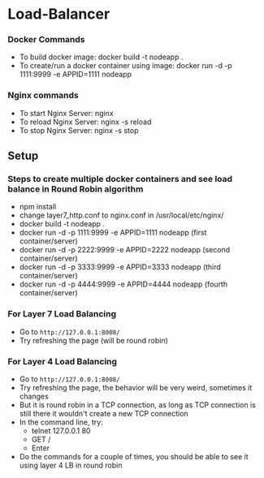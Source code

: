 # Load-Balancer

### Docker Commands
* To build docker image: docker build -t nodeapp . 
* To create/run a docker container using image: docker run -d -p 1111:9999 -e APPID=1111 nodeapp 

### Nginx commands
* To start Nginx Server: nginx
* To reload Nginx Server: nginx -s reload
* To stop Nginx Server: nginx -s stop

## Setup
### Steps to create multiple docker containers and see load balance in Round Robin algorithm
* npm install
* change layer7_http.conf to nginx.conf in /usr/local/etc/nginx/
* docker build -t nodeapp .
* docker run -d -p 1111:9999 -e APPID=1111 nodeapp (first container/server)
* docker run -d -p 2222:9999 -e APPID=2222 nodeapp (second container/server)
* docker run -d -p 3333:9999 -e APPID=3333 nodeapp (third container/server)
* docker run -d -p 4444:9999 -e APPID=4444 nodeapp (fourth container/server)

### For Layer 7 Load Balancing
* Go to `http://127.0.0.1:8008/`
* Try refreshing the page (will be round robin) 

### For Layer 4 Load Balancing
* Go to `http://127.0.0.1:8008/`
* Try refreshing the page, the behavior will be very weird, sometimes it changes
* But it is round robin in a TCP connection, as long as TCP connection is still there it wouldn't create a new TCP connection
* In the command line, try:
  * telnet 127.0.0.1 80
  * GET /
  * Enter
* Do the commands for a couple of times, you should be able to see it using layer 4 LB in round robin 
